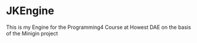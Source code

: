 # JKEngine
This is my Engine for the Programming4 Course at Howest DAE on the basis of the Minigin project
